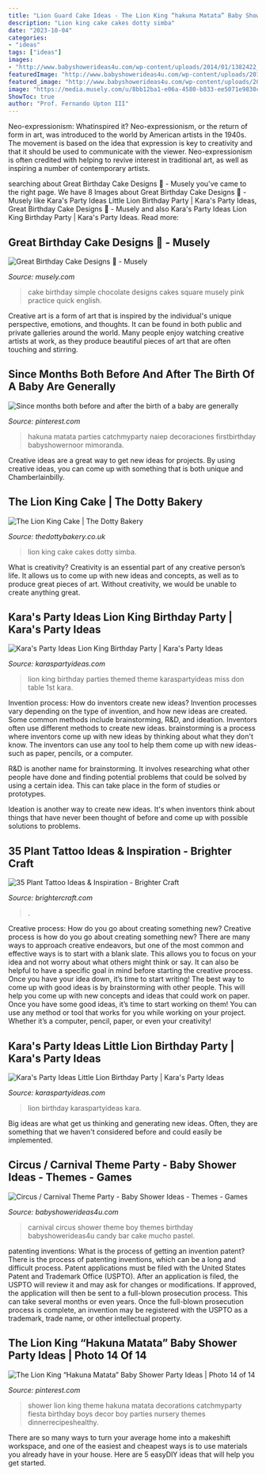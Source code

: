 ```yaml
---
title: "Lion Guard Cake Ideas - The Lion King “hakuna Matata” Baby Shower Party Ideas"
description: "Lion king cake cakes dotty simba"
date: "2023-10-04"
categories:
- "ideas"
tags: ["ideas"]
images:
- "http://www.babyshowerideas4u.com/wp-content/uploads/2014/01/1382422_196029077248401_134863697_n.jpg"
featuredImage: "http://www.babyshowerideas4u.com/wp-content/uploads/2014/01/1382422_196029077248401_134863697_n.jpg"
featured_image: "http://www.babyshowerideas4u.com/wp-content/uploads/2014/01/1382422_196029077248401_134863697_n.jpg"
image: "https://media.musely.com/u/8bb12ba1-e06a-4580-b833-ee5071e9830c.jpg"
ShowToc: true
author: "Prof. Fernando Upton III"
---
```



Neo-expressionism: Whatinspired it?
Neo-expressionism, or the return of form in art, was introduced to the world by American artists in the 1940s. The movement is based on the idea that expression is key to creativity and that it should be used to communicate with the viewer. Neo-expressionism is often credited with helping to revive interest in traditional art, as well as inspiring a number of contemporary artists.

	

		
searching about Great Birthday Cake Designs 🎂 - Musely you've came to the right page. We have 8 Images about Great Birthday Cake Designs 🎂 - Musely like Kara&#039;s Party Ideas Little Lion Birthday Party | Kara&#039;s Party Ideas, Great Birthday Cake Designs 🎂 - Musely and also Kara&#039;s Party Ideas Lion King Birthday Party | Kara&#039;s Party Ideas. Read more:
		
    
## Great Birthday Cake Designs 🎂 - Musely

<img loading=lazy src="https://media.musely.com/u/8bb12ba1-e06a-4580-b833-ee5071e9830c.jpg" onerror="this.onerror=null;this.src='https://tse1.mm.bing.net/th?id=OIP.Ky-7Yc6z0e0Ljyl78l2JUQHaE7&amp;pid=15.1';" alt="Great Birthday Cake Designs 🎂 - Musely">

_Source: musely.com_

>cake birthday simple chocolate designs cakes square musely pink practice quick english. 

	

Creative art is a form of art that is inspired by the individual's unique perspective, emotions, and thoughts. It can be found in both public and private galleries around the world. Many people enjoy watching creative artists at work, as they produce beautiful pieces of art that are often touching and stirring.

    
## Since Months Both Before And After The Birth Of A Baby Are Generally

<img loading=lazy src="https://i.pinimg.com/736x/4b/b3/f3/4bb3f35ad5b3575c4769dd49179a740c.jpg" onerror="this.onerror=null;this.src='https://tse3.mm.bing.net/th?id=OIP.qSJ3iziDtjZPGGFCz862PwHaKt&amp;pid=15.1';" alt="Since months both before and after the birth of a baby are generally">

_Source: pinterest.com_

>hakuna matata parties catchmyparty naiep decoraciones firstbirthday babyshowernoor mimoranda. 

	

Creative ideas are a great way to get new ideas for projects. By using creative ideas, you can come up with something that is both unique and Chamberlainbilly.

    
## The Lion King Cake | The Dotty Bakery

<img loading=lazy src="http://www.thedottybakery.co.uk/wp-content/uploads/2015/05/The-Lion-King-Cake-2.jpg" onerror="this.onerror=null;this.src='https://tse1.mm.bing.net/th?id=OIP.z8CcQ_h2QQvpsBG0WSO7mwHaJ4&amp;pid=15.1';" alt="The Lion King Cake | The Dotty Bakery">

_Source: thedottybakery.co.uk_

>lion king cake cakes dotty simba. 

	

What is creativity?
Creativity is an essential part of any creative person’s life. It allows us to come up with new ideas and concepts, as well as to produce great pieces of art. Without creativity, we would be unable to create anything great.

    
## Kara&#039;s Party Ideas Lion King Birthday Party | Kara&#039;s Party Ideas

<img loading=lazy src="http://karaspartyideas.com/wp-content/uploads/2018/04/Lion-King-Birthday-Party-via-Karas-Party-Ideas-KarasPartyIdeas.com6_.jpeg" onerror="this.onerror=null;this.src='https://tse3.mm.bing.net/th?id=OIP.Nn-EGYLB5siPavyrJT0FpgHaLH&amp;pid=15.1';" alt="Kara&#039;s Party Ideas Lion King Birthday Party | Kara&#039;s Party Ideas">

_Source: karaspartyideas.com_

>lion king birthday parties themed theme karaspartyideas miss don table 1st kara. 

	

Invention process: How do inventors create new ideas?
Invention processes vary depending on the type of invention, and how new ideas are created. Some common methods include brainstorming, R&D, and ideation. Inventors often use different methods to create new ideas.
 brainstorming is a process where inventors come up with new ideas by thinking about what they don't know. The inventors can use any tool to help them come up with new ideas- such as paper, pencils, or a computer.

R&D is another name for brainstorming. It involves researching what other people have done and finding potential problems that could be solved by using a certain idea. This can take place in the form of studies or prototypes.

Ideation is another way to create new ideas. It's when inventors think about things that have never been thought of before and come up with possible solutions to problems.

    
## 35 Plant Tattoo Ideas &amp; Inspiration - Brighter Craft

<img loading=lazy src="https://brightercraft.com/wp-content/uploads/2018/11/img_5582.jpg" onerror="this.onerror=null;this.src='https://tse2.mm.bing.net/th?id=OIP.WwqfVfR6M94gHFSIdsvMrwHaI9&amp;pid=15.1';" alt="35 Plant Tattoo Ideas &amp; Inspiration - Brighter Craft">

_Source: brightercraft.com_

>. 

	

Creative process: How do you go about creating something new?
Creative process is how do you go about creating something new? There are many ways to approach creative endeavors, but one of the most common and effective ways is to start with a blank slate. This allows you to focus on your idea and not worry about what others might think or say. It can also be helpful to have a specific goal in mind before starting the creative process. Once you have your idea down, it’s time to start writing! The best way to come up with good ideas is by brainstorming with other people. This will help you come up with new concepts and ideas that could work on paper. Once you have some good ideas, it’s time to start working on them! You can use any method or tool that works for you while working on your project. Whether it’s a computer, pencil, paper, or even your creativity!

    
## Kara&#039;s Party Ideas Little Lion Birthday Party | Kara&#039;s Party Ideas

<img loading=lazy src="https://karaspartyideas.com/wp-content/uploads/2018/02/Little-Lion-Birthday-Party-via-Karas-Party-Ideas-KarasPartyIdeas.com25.jpeg" onerror="this.onerror=null;this.src='https://tse1.mm.bing.net/th?id=OIP.c_TlMHRzChqtNF8iMfn8ZwAAAA&amp;pid=15.1';" alt="Kara&#039;s Party Ideas Little Lion Birthday Party | Kara&#039;s Party Ideas">

_Source: karaspartyideas.com_

>lion birthday karaspartyideas kara. 

	

Big ideas are what get us thinking and generating new ideas. Often, they are something that we haven't considered before and could easily be implemented.

    
## Circus / Carnival Theme Party - Baby Shower Ideas - Themes - Games

<img loading=lazy src="http://www.babyshowerideas4u.com/wp-content/uploads/2014/01/1382422_196029077248401_134863697_n.jpg" onerror="this.onerror=null;this.src='https://tse1.mm.bing.net/th?id=OIP.dxtRD09BHwDPkxS5juHOSAHaLI&amp;pid=15.1';" alt="Circus / Carnival Theme Party - Baby Shower Ideas - Themes - Games">

_Source: babyshowerideas4u.com_

>carnival circus shower theme boy themes birthday babyshowerideas4u candy bar cake mucho pastel. 

	

patenting inventions: What is the process of getting an invention patent?
There is the process of patenting inventions, which can be a long and difficult process. Patent applications must be filed with the United States Patent and Trademark Office (USPTO). After an application is filed, the USPTO will review it and may ask for changes or modifications. If approved, the application will then be sent to a full-blown prosecution process. This can take several months or even years. Once the full-blown prosecution process is complete, an invention may be registered with the USPTO as a trademark, trade name, or other intellectual property.

    
## The Lion King “Hakuna Matata” Baby Shower Party Ideas | Photo 14 Of 14

<img loading=lazy src="https://i.pinimg.com/736x/b2/ca/0e/b2ca0eb3cdb299fdacab446ef277ac1b.jpg" onerror="this.onerror=null;this.src='https://tse4.mm.bing.net/th?id=OIP.S7PzWtWzV1xHad1JF5p0DAHaKt&amp;pid=15.1';" alt="The Lion King “Hakuna Matata” Baby Shower Party Ideas | Photo 14 of 14">

_Source: pinterest.com_

>shower lion king theme hakuna matata decorations catchmyparty fiesta birthday boys decor boy parties nursery themes dinnerrecipeshealthy. 

	

There are so many ways to turn your average home into a makeshift workspace, and one of the easiest and cheapest ways is to use materials you already have in your house. Here are 5 easyDIY ideas that will help you get started.

